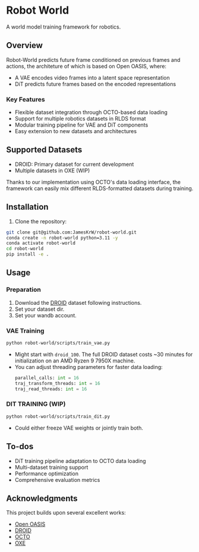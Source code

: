 # Robot World

A world model training framework for robotics.

## Overview

Robot-World predicts future frame conditioned on previous frames and actions, the architeture of which is based on Open OASIS, where:

- A VAE encodes video frames into a latent space representation
- DiT predicts future frames based on the encoded representations

### Key Features

- Flexible dataset integration through OCTO-based data loading
- Support for multiple robotics datasets in RLDS format
- Modular training pipeline for VAE and DiT components
- Easy extension to new datasets and architectures

## Supported Datasets

- DROID: Primary dataset for current development
- Multiple datasets in OXE (WIP)

Thanks to our implementation using OCTO's data loading interface, the framework can easily mix different RLDS-formatted datasets during training.

## Installation

1. Clone the repository:
```bash
git clone git@github.com:JamesKrW/robot-world.git
conda create -n robot-world python=3.11 -y
conda activate robot-world
cd robot-world 
pip install -e .
```

## Usage

### Preparation

1. Download the [DROID](https://droid-dataset.github.io/) dataset following instructions.
2. Set your dataset dir.
3. Set your wandb account.

### VAE Training

```bash
python robot-world/scripts/train_vae.py
```

- Might start with `droid_100`. The full DROID dataset costs ~30 minutes for initialization on an AMD Ryzen 9 7950X machine.
- You can adjust threading parameters for faster data loading:
  ```python
  parallel_calls: int = 16
  traj_transform_threads: int = 16
  traj_read_threads: int = 16
  ```

### DIT TRAINING (WIP)

```bash
python robot-world/scripts/train_dit.py
```
- Could either freeze VAE weights or jointly train both.

## To-dos
- DiT training pipeline adaptation to OCTO data loading
- Multi-dataset training support
- Performance optimization
- Comprehensive evaluation metrics

## Acknowledgments

This project builds upon several excellent works:
- [Open OASIS](https://github.com/etched-ai/open-oasis)
- [DROID](https://droid-dataset.github.io/)
- [OCTO](https://octo-models.github.io/)
- [OXE](https://robotics-transformer-x.github.io/)
